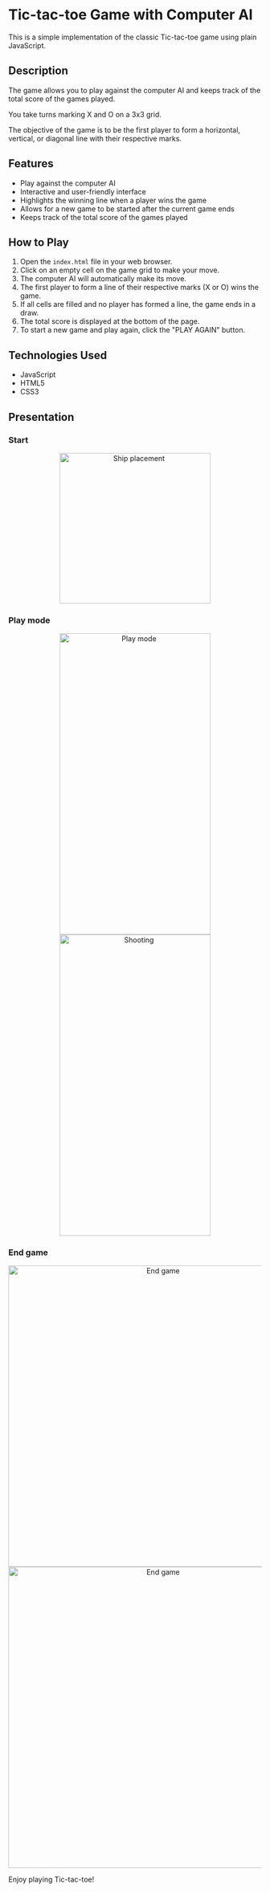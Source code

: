 # Tic-tac-toe Game with Computer AI

This is a simple implementation of the classic Tic-tac-toe game using plain JavaScript.

## Description

The game allows you to play against the computer AI and keeps track of the total score of the games played. 

You take turns marking X and O on a 3x3 grid. 

The objective of the game is to be the first player to form a horizontal, vertical, or diagonal line with their respective marks.

## Features

- Play against the computer AI
- Interactive and user-friendly interface
- Highlights the winning line when a player wins the game
- Allows for a new game to be started after the current game ends
- Keeps track of the total score of the games played

## How to Play

1. Open the `index.html` file in your web browser.
2. Click on an empty cell on the game grid to make your move.
3. The computer AI will automatically make its move.
4. The first player to form a line of their respective marks (X or O) wins the game.
5. If all cells are filled and no player has formed a line, the game ends in a draw.
6. The total score is displayed at the bottom of the page.
7. To start a new game and play again, click the "PLAY AGAIN" button.
   
## Technologies Used

- JavaScript
- HTML5
- CSS3
  
## Presentation

### Start

<p align="center">

<img width="300"  src="pictures/gra1.PNG" alt="Ship placement">
</p>

### Play mode

<p align="center">

<img width="300" height="600" src="pictures/gra2.PNG" alt="Play mode"/>

<img width="300" height="600" src="pictures/gra3.PNG" alt="Shooting"/>
</p>

### End game

<p align="center">

<img height="600" src="pictures/gra4.PNG" alt="End game"/>

<img height="600" src="pictures/gra5.PNG" alt="End game"/>
</p>

Enjoy playing Tic-tac-toe!

